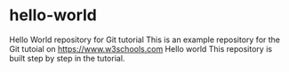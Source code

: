 # hello-world
Hello World repository for Git tutorial
This is an example repository for the Git tutoial on https://www.w3schools.com
Hello world
This repository is built step by step in the tutorial.
